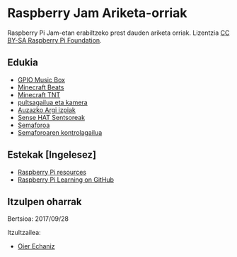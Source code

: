 # Raspberry Jam Ariketa-orriak

Raspberry Pi Jam-etan erabiltzeko prest dauden ariketa orriak. Lizentzia [CC BY-SA Raspberry Pi Foundation](https://github.com/raspberrypilearning/jam-worksheets/blob/master/LICENCE.md).

## Edukia

- [GPIO Music Box](gpio-music-box/README.md)
- [Minecraft Beats](minecraft-beats/README.md)
- [Minecraft TNT](minecraft-tnt/README.md)
- [pultsagailua eta kamera](push-button-camera/README.md)
- [Auzazko Argi izpiak](random-sparkles/README.md)
- [Sense HAT Sentsoreak](sense-hat-sensors/README.md)
- [Semaforoa](traffic-lights/README.md)
- [Semaforoaren kontrolagailua](traffic-lights-controller/README.md)

## Estekak [Ingelesez]

- [Raspberry Pi resources](https://www.raspberrypi.org/resources/)
- [Raspberry Pi Learning on GitHub](https://github.com/raspberrypilearning)

## Itzulpen oharrak
 Bertsioa: 2017/09/28
 
 Itzultzailea: 
 - [Oier Echaniz](https://github.com/oiertwo)
